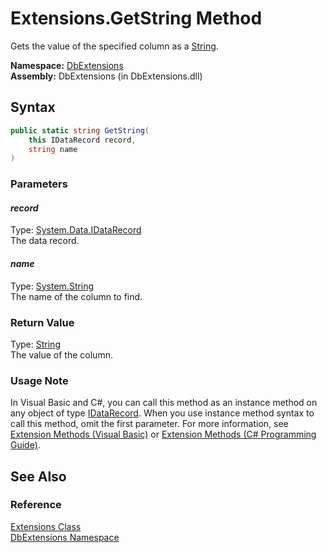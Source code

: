 Extensions.GetString Method
===========================
Gets the value of the specified column as a [String][1].

**Namespace:** [DbExtensions][2]  
**Assembly:** DbExtensions (in DbExtensions.dll)

Syntax
------

```csharp
public static string GetString(
	this IDataRecord record,
	string name
)
```

### Parameters

#### *record*
Type: [System.Data.IDataRecord][3]  
The data record.

#### *name*
Type: [System.String][1]  
The name of the column to find.

### Return Value
Type: [String][1]  
The value of the column.
### Usage Note
In Visual Basic and C#, you can call this method as an instance method on any object of type [IDataRecord][3]. When you use instance method syntax to call this method, omit the first parameter. For more information, see [Extension Methods (Visual Basic)][4] or [Extension Methods (C# Programming Guide)][5].

See Also
--------

### Reference
[Extensions Class][6]  
[DbExtensions Namespace][2]  

[1]: http://msdn.microsoft.com/en-us/library/s1wwdcbf
[2]: ../README.md
[3]: http://msdn.microsoft.com/en-us/library/93wb1heh
[4]: http://msdn.microsoft.com/en-us/library/bb384936.aspx
[5]: http://msdn.microsoft.com/en-us/library/bb383977.aspx
[6]: README.md